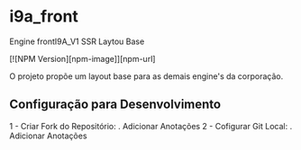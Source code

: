# i9a_front
Engine frontI9A_V1 SSR Laytou Base

[![NPM Version][npm-image]][npm-url] 

O projeto propõe um layout base para as demais engine's da corporação.

## Configuração para Desenvolvimento   

1 - Criar Fork do Repositório:
  . Adicionar Anotações
2 - Cofigurar Git Local:
  . Adicionar Anotações




  


